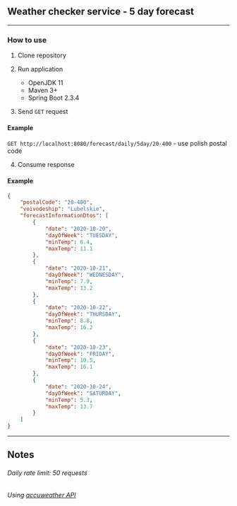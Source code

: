 ## Weather checker service - 5 day forecast

---

### How to use

1. Clone repository
2. Run application
    * OpenJDK 11
    * Maven 3+
    * Spring Boot 2.3.4
    
3. Send `GET` request

#### Example   
`GET http://localhost:8080/forecast/daily/5day/20-400`  - use polish postal code
    
4. Consume response

#### Example

```json
{
    "postalCode": "20-400",
    "voivodeship": "Lubelskie",
    "forecastInformationDtos": [
        {
            "date": "2020-10-20",
            "dayOfWeek": "TUESDAY",
            "minTemp": 6.4,
            "maxTemp": 11.1
        },
        {
            "date": "2020-10-21",
            "dayOfWeek": "WEDNESDAY",
            "minTemp": 7.9,
            "maxTemp": 13.2
        },
        {
            "date": "2020-10-22",
            "dayOfWeek": "THURSDAY",
            "minTemp": 8.8,
            "maxTemp": 16.2
        },
        {
            "date": "2020-10-23",
            "dayOfWeek": "FRIDAY",
            "minTemp": 10.5,
            "maxTemp": 16.1
        },
        {
            "date": "2020-10-24",
            "dayOfWeek": "SATURDAY",
            "minTemp": 5.3,
            "maxTemp": 13.7
        }
    ]
}
```
---
## Notes
###### Daily rate limit: 50 requests
###### Using [accuweather API](https://developer.accuweather.com/)
